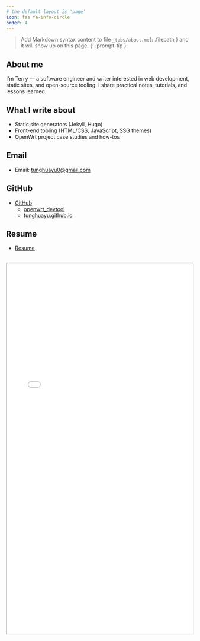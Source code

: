 ```yaml
---
# the default layout is 'page'
icon: fas fa-info-circle
order: 4
---
```


> Add Markdown syntax content to file `_tabs/about.md`{: .filepath } and it will show up on this page.
{: .prompt-tip }


## About me

I'm Terry — a software engineer and writer interested in web development, static sites, and open-source tooling. I share practical notes, tutorials, and lessons learned.

## What I write about

- Static site generators (Jekyll, Hugo)
- Front-end tooling (HTML/CSS, JavaScript, SSG themes)
- OpenWrt project case studies and how-tos

## Email

- Email: tunghuayu0@gmail.com

## GitHub

- [GitHub](https://github.com/tunghuayu)
    - [openwrt_devtool](https://github.com/TUNGHUAYU/openwrt_devtool)
    - [tunghuayu.github.io](https://github.com/TUNGHUAYU/tunghuayu.github.io)

## Resume

- [Resume](/assets/resume/resume_v3.4-2.pdf)

<br>

<iframe src="/assets/resume/resume_v3.4-2.pdf" width="100%" height="1000px">
    Your browser does not support iframes. <a href="/assets/resume/resume_v3.4-2.pdf">Download the PDF</a>.
</iframe>


